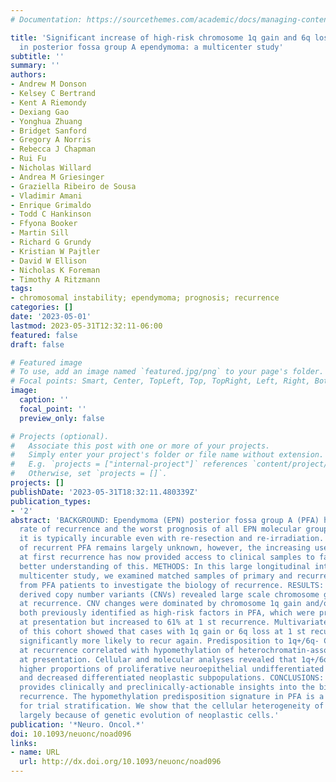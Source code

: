 ```yaml
---
# Documentation: https://sourcethemes.com/academic/docs/managing-content/

title: 'Significant increase of high-risk chromosome 1q gain and 6q loss at recurrence
  in posterior fossa group A ependymoma: a multicenter study'
subtitle: ''
summary: ''
authors:
- Andrew M Donson
- Kelsey C Bertrand
- Kent A Riemondy
- Dexiang Gao
- Yonghua Zhuang
- Bridget Sanford
- Gregory A Norris
- Rebecca J Chapman
- Rui Fu
- Nicholas Willard
- Andrea M Griesinger
- Graziella Ribeiro de Sousa
- Vladimir Amani
- Enrique Grimaldo
- Todd C Hankinson
- Ffyona Booker
- Martin Sill
- Richard G Grundy
- Kristian W Pajtler
- David W Ellison
- Nicholas K Foreman
- Timothy A Ritzmann
tags:
- chromosomal instability; ependymoma; prognosis; recurrence
categories: []
date: '2023-05-01'
lastmod: 2023-05-31T12:32:11-06:00
featured: false
draft: false

# Featured image
# To use, add an image named `featured.jpg/png` to your page's folder.
# Focal points: Smart, Center, TopLeft, Top, TopRight, Left, Right, BottomLeft, Bottom, BottomRight.
image:
  caption: ''
  focal_point: ''
  preview_only: false

# Projects (optional).
#   Associate this post with one or more of your projects.
#   Simply enter your project's folder or file name without extension.
#   E.g. `projects = ["internal-project"]` references `content/project/deep-learning/index.md`.
#   Otherwise, set `projects = []`.
projects: []
publishDate: '2023-05-31T18:32:11.480339Z'
publication_types:
- '2'
abstract: 'BACKGROUND: Ependymoma (EPN) posterior fossa group A (PFA) has the highest
  rate of recurrence and the worst prognosis of all EPN molecular groups. At relapse,
  it is typically incurable even with re-resection and re-irradiation. The biology
  of recurrent PFA remains largely unknown, however, the increasing use of surgery
  at first recurrence has now provided access to clinical samples to facilitate a
  better understanding of this. METHODS: In this large longitudinal international
  multicenter study, we examined matched samples of primary and recurrent disease
  from PFA patients to investigate the biology of recurrence. RESULTS: DNA methylome
  derived copy number variants (CNVs) revealed large scale chromosome gains and losses
  at recurrence. CNV changes were dominated by chromosome 1q gain and/or 6q loss,
  both previously identified as high-risk factors in PFA, which were present in 23%
  at presentation but increased to 61% at 1 st recurrence. Multivariate survival analyses
  of this cohort showed that cases with 1q gain or 6q loss at 1 st recurrence were
  significantly more likely to recur again. Predisposition to 1q+/6q- CNV changes
  at recurrence correlated with hypomethylation of heterochromatin-associated DNA
  at presentation. Cellular and molecular analyses revealed that 1q+/6q- PFA had significantly
  higher proportions of proliferative neuroepithelial undifferentiated progenitors
  and decreased differentiated neoplastic subpopulations. CONCLUSIONS: This study
  provides clinically and preclinically-actionable insights into the biology of PFA
  recurrence. The hypomethylation predisposition signature in PFA is a potential risk-classifier
  for trial stratification. We show that the cellular heterogeneity of PFAs evolves
  largely because of genetic evolution of neoplastic cells.'
publication: '*Neuro. Oncol.*'
doi: 10.1093/neuonc/noad096
links:
- name: URL
  url: http://dx.doi.org/10.1093/neuonc/noad096
---
```

